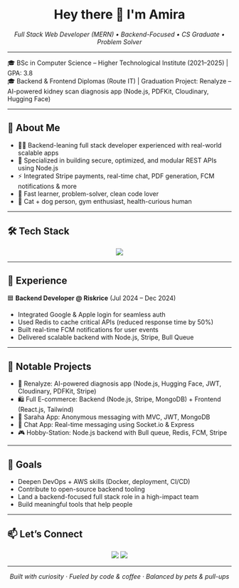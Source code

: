 <h1 align="center">Hey there 👋 I'm Amira</h1>
<p align="center"><em>Full Stack Web Developer (MERN) • Backend-Focused • CS Graduate • Problem Solver</em></p>

---

🎓 BSc in Computer Science – Higher Technological Institute (2021–2025) | GPA: 3.8  
🎓 Backend & Frontend Diplomas (Route IT) | Graduation Project: Renalyze – AI-powered kidney scan diagnosis app (Node.js, PDFKit, Cloudinary, Hugging Face)

---

## 🚀 About Me

- 👩‍💻 Backend-leaning full stack developer experienced with real-world scalable apps
- 🔐 Specialized in building secure, optimized, and modular REST APIs using Node.js
- ⚡ Integrated Stripe payments, real-time chat, PDF generation, FCM notifications & more
- 🧠 Fast learner, problem-solver, clean code lover
- 🐾 Cat + dog person, gym enthusiast, health-curious human

---

## 🛠️ Tech Stack

<p align="center">
  <img src="https://skillicons.dev/icons?i=js,ts,nodejs,express,nestjs,mongodb,react,html,css,tailwind,bootstrap,redis,graphql,git,github,firebase,vercel,stripe,cloudinary" />
</p>

---

## 💼 Experience

🟦 <strong>Backend Developer @ Riskrice</strong> (Jul 2024 – Dec 2024)  
- Integrated Google & Apple login for seamless auth  
- Used Redis to cache critical APIs (reduced response time by 50%)  
- Built real-time FCM notifications for user events  
- Delivered scalable backend with Node.js, Stripe, Bull Queue

---

## 🔧 Notable Projects

- 🧠 Renalyze: AI-powered diagnosis app (Node.js, Hugging Face, JWT, Cloudinary, PDFKit, Stripe)
- 🛍️ Full E-commerce: Backend (Node.js, Stripe, MongoDB) + Frontend (React.js, Tailwind)
- 💬 Saraha App: Anonymous messaging with MVC, JWT, MongoDB
- 📡 Chat App: Real-time messaging using Socket.io & Express
- 🎮 Hobby-Station: Node.js backend with Bull queue, Redis, FCM, Stripe

---

## 🎯 Goals

- Deepen DevOps + AWS skills (Docker, deployment, CI/CD)
- Contribute to open-source backend tooling
- Land a backend-focused full stack role in a high-impact team
- Build meaningful tools that help people

---

## 📫 Let’s Connect

<p align="center">
  <a href="mailto:amiraqasim808@gmail.com"><img src="https://img.shields.io/badge/Gmail-amiraqasim808@gmail.com-red?style=for-the-badge&logo=gmail&logoColor=white" /></a>
  <a href="https://www.linkedin.com/in/amira-qasim-728573259/"><img src="https://img.shields.io/badge/LinkedIn-Amira%20Qasim-blue?style=for-the-badge&logo=linkedin&logoColor=white" /></a>
</p>

---

<p align="center"><em>Built with curiosity · Fueled by code & coffee · Balanced by pets & pull-ups</em></p>
